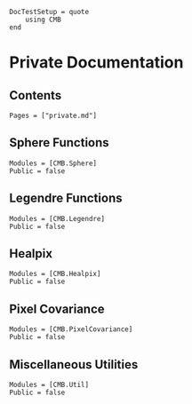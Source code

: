 ```@meta
DocTestSetup = quote
    using CMB
end
```

# Private Documentation

## Contents
```@contents
Pages = ["private.md"]
```

## Sphere Functions
```@autodocs
Modules = [CMB.Sphere]
Public = false
```

## Legendre Functions
```@autodocs
Modules = [CMB.Legendre]
Public = false
```

## Healpix
```@autodocs
Modules = [CMB.Healpix]
Public = false
```

## Pixel Covariance
```@autodocs
Modules = [CMB.PixelCovariance]
Public = false
```

## Miscellaneous Utilities
```@autodocs
Modules = [CMB.Util]
Public = false
```

